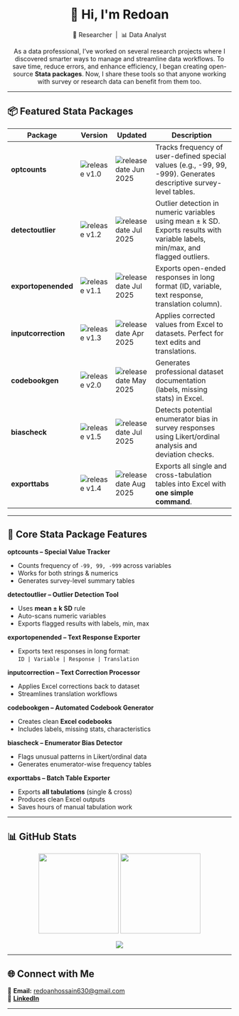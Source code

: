 <h1 align="center">👋 Hi, I'm Redoan</h1>
<p align="center">
  🚀 Researcher &nbsp;|&nbsp; 📊 Data Analyst  
</p>

<p align="center">
  As a data professional, I’ve worked on several research projects where I discovered smarter ways to manage and streamline data workflows.  
  To save time, reduce errors, and enhance efficiency, I began creating open-source <b>Stata packages</b>.  
  Now, I share these tools so that anyone working with survey or research data can benefit from them too.  
</p>

---

## 📦 Featured Stata Packages  

| Package | Version | Updated | Description |
|---------|---------|---------|-------------|
| **optcounts** | ![release v1.0](https://img.shields.io/badge/release%20v1.0-blue) | ![release date Jun 2025](https://img.shields.io/badge/release%20date-Jun%202025-green) | Tracks frequency of user-defined special values (e.g., -99, 99, -999). Generates descriptive survey-level tables. |
| **detectoutlier** | ![release v1.2](https://img.shields.io/badge/release%20v1.2-blue) | ![release date Jul 2025](https://img.shields.io/badge/release%20date-Jul%202025-orange) | Outlier detection in numeric variables using mean ± k SD. Exports results with variable labels, min/max, and flagged outliers. |
| **exportopenended** | ![release v1.1](https://img.shields.io/badge/release%20v1.1-blue) | ![release date Jul 2025](https://img.shields.io/badge/release%20date-Jul%202025-yellow) | Exports open-ended responses in long format (ID, variable, text response, translation column). |
| **inputcorrection** | ![release v1.3](https://img.shields.io/badge/release%20v1.3-blue) | ![release date Apr 2025](https://img.shields.io/badge/release%20date-Apr%202025-red) | Applies corrected values from Excel to datasets. Perfect for text edits and translations. |
| **codebookgen** | ![release v2.0](https://img.shields.io/badge/release%20v2.0-blue) | ![release date May 2025](https://img.shields.io/badge/release%20date-May%202025-green) | Generates professional dataset documentation (labels, missing stats) in Excel. |
| **biascheck** | ![release v1.5](https://img.shields.io/badge/release%20v1.5-blue) | ![release date Jul 2025](https://img.shields.io/badge/release%20date-Jul%202025-yellow) | Detects potential enumerator bias in survey responses using Likert/ordinal analysis and deviation checks. |
| **exporttabs** | ![release v1.4](https://img.shields.io/badge/release%20v1.4-blue) | ![release date Aug 2025](https://img.shields.io/badge/release%20date-Aug%202025-purple) | Exports all single and cross-tabulation tables into Excel with **one simple command**. |

---

## 📖 Core Stata  Package Features  

**optcounts – Special Value Tracker**  
- Counts frequency of `-99, 99, -999` across variables  
- Works for both strings & numerics  
- Generates survey-level summary tables  

**detectoutlier – Outlier Detection Tool**  
- Uses **mean ± k SD** rule  
- Auto-scans numeric variables  
- Exports flagged results with labels, min, max  

**exportopenended – Text Response Exporter**  
- Exports text responses in long format:  
  `ID | Variable | Response | Translation`  

**inputcorrection – Text Correction Processor**  
- Applies Excel corrections back to dataset  
- Streamlines translation workflows  

**codebookgen – Automated Codebook Generator**  
- Creates clean **Excel codebooks**  
- Includes labels, missing stats, characteristics  

**biascheck – Enumerator Bias Detector**  
- Flags unusual patterns in Likert/ordinal data  
- Generates enumerator-wise frequency tables  

**exporttabs – Batch Table Exporter**  
- Exports **all tabulations** (single & cross)  
- Produces clean Excel outputs  
- Saves hours of manual tabulation work  

---

## 📊 GitHub Stats  

<p align="center">
  <img src="https://github-readme-stats.vercel.app/api?username=RanaRedoan&show_icons=true&theme=dark&hide_border=false&count_private=false" height="180"/>  
  <img src="https://github-readme-stats.vercel.app/api/top-langs/?username=RanaRedoan&theme=dark&hide_border=false&include_all_commits=false&count_private=false&layout=compact" height="180"/>  
</p>

<p align="center">
  <a href="https://visitcount.itsvg.in">
    <img src="https://visitcount.itsvg.in/api?id=RanaRedoan&icon=0&color=0" />
  </a>
</p>

---

## 🌐 Connect with Me  

📧 **Email:** redoanhossain630@gmail.com  
💼 [**LinkedIn**](https://www.linkedin.com/in/mdredoanhossainbhuiyan)  

---
